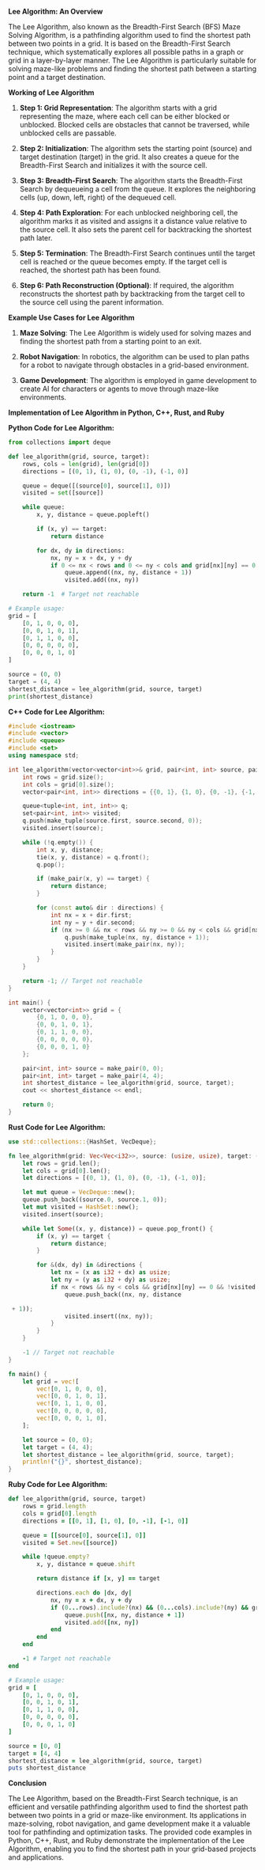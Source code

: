 **Lee Algorithm: An Overview**

The Lee Algorithm, also known as the Breadth-First Search (BFS) Maze Solving Algorithm, is a pathfinding algorithm used to find the shortest path between two points in a grid. It is based on the Breadth-First Search technique, which systematically explores all possible paths in a graph or grid in a layer-by-layer manner. The Lee Algorithm is particularly suitable for solving maze-like problems and finding the shortest path between a starting point and a target destination.

**Working of Lee Algorithm**

1. **Step 1: Grid Representation**: The algorithm starts with a grid representing the maze, where each cell can be either blocked or unblocked. Blocked cells are obstacles that cannot be traversed, while unblocked cells are passable.

2. **Step 2: Initialization**: The algorithm sets the starting point (source) and target destination (target) in the grid. It also creates a queue for the Breadth-First Search and initializes it with the source cell.

3. **Step 3: Breadth-First Search**: The algorithm starts the Breadth-First Search by dequeueing a cell from the queue. It explores the neighboring cells (up, down, left, right) of the dequeued cell.

4. **Step 4: Path Exploration**: For each unblocked neighboring cell, the algorithm marks it as visited and assigns it a distance value relative to the source cell. It also sets the parent cell for backtracking the shortest path later.

5. **Step 5: Termination**: The Breadth-First Search continues until the target cell is reached or the queue becomes empty. If the target cell is reached, the shortest path has been found.

6. **Step 6: Path Reconstruction (Optional)**: If required, the algorithm reconstructs the shortest path by backtracking from the target cell to the source cell using the parent information.

**Example Use Cases for Lee Algorithm**

1. **Maze Solving**: The Lee Algorithm is widely used for solving mazes and finding the shortest path from a starting point to an exit.

2. **Robot Navigation**: In robotics, the algorithm can be used to plan paths for a robot to navigate through obstacles in a grid-based environment.

3. **Game Development**: The algorithm is employed in game development to create AI for characters or agents to move through maze-like environments.

**Implementation of Lee Algorithm in Python, C++, Rust, and Ruby**

**Python Code for Lee Algorithm:**

```python
from collections import deque

def lee_algorithm(grid, source, target):
    rows, cols = len(grid), len(grid[0])
    directions = [(0, 1), (1, 0), (0, -1), (-1, 0)]

    queue = deque([(source[0], source[1], 0)])
    visited = set([source])

    while queue:
        x, y, distance = queue.popleft()

        if (x, y) == target:
            return distance

        for dx, dy in directions:
            nx, ny = x + dx, y + dy
            if 0 <= nx < rows and 0 <= ny < cols and grid[nx][ny] == 0 and (nx, ny) not in visited:
                queue.append((nx, ny, distance + 1))
                visited.add((nx, ny))

    return -1  # Target not reachable

# Example usage:
grid = [
    [0, 1, 0, 0, 0],
    [0, 0, 1, 0, 1],
    [0, 1, 1, 0, 0],
    [0, 0, 0, 0, 0],
    [0, 0, 0, 1, 0]
]

source = (0, 0)
target = (4, 4)
shortest_distance = lee_algorithm(grid, source, target)
print(shortest_distance)
```

**C++ Code for Lee Algorithm:**

```cpp
#include <iostream>
#include <vector>
#include <queue>
#include <set>
using namespace std;

int lee_algorithm(vector<vector<int>>& grid, pair<int, int> source, pair<int, int> target) {
    int rows = grid.size();
    int cols = grid[0].size();
    vector<pair<int, int>> directions = {{0, 1}, {1, 0}, {0, -1}, {-1, 0}};

    queue<tuple<int, int, int>> q;
    set<pair<int, int>> visited;
    q.push(make_tuple(source.first, source.second, 0));
    visited.insert(source);

    while (!q.empty()) {
        int x, y, distance;
        tie(x, y, distance) = q.front();
        q.pop();

        if (make_pair(x, y) == target) {
            return distance;
        }

        for (const auto& dir : directions) {
            int nx = x + dir.first;
            int ny = y + dir.second;
            if (nx >= 0 && nx < rows && ny >= 0 && ny < cols && grid[nx][ny] == 0 && !visited.count(make_pair(nx, ny))) {
                q.push(make_tuple(nx, ny, distance + 1));
                visited.insert(make_pair(nx, ny));
            }
        }
    }

    return -1; // Target not reachable
}

int main() {
    vector<vector<int>> grid = {
        {0, 1, 0, 0, 0},
        {0, 0, 1, 0, 1},
        {0, 1, 1, 0, 0},
        {0, 0, 0, 0, 0},
        {0, 0, 0, 1, 0}
    };

    pair<int, int> source = make_pair(0, 0);
    pair<int, int> target = make_pair(4, 4);
    int shortest_distance = lee_algorithm(grid, source, target);
    cout << shortest_distance << endl;

    return 0;
}
```

**Rust Code for Lee Algorithm:**

```rust
use std::collections::{HashSet, VecDeque};

fn lee_algorithm(grid: Vec<Vec<i32>>, source: (usize, usize), target: (usize, usize)) -> i32 {
    let rows = grid.len();
    let cols = grid[0].len();
    let directions = [(0, 1), (1, 0), (0, -1), (-1, 0)];

    let mut queue = VecDeque::new();
    queue.push_back((source.0, source.1, 0));
    let mut visited = HashSet::new();
    visited.insert(source);

    while let Some((x, y, distance)) = queue.pop_front() {
        if (x, y) == target {
            return distance;
        }

        for &(dx, dy) in &directions {
            let nx = (x as i32 + dx) as usize;
            let ny = (y as i32 + dy) as usize;
            if nx < rows && ny < cols && grid[nx][ny] == 0 && !visited.contains(&(nx, ny)) {
                queue.push_back((nx, ny, distance

 + 1));
                visited.insert((nx, ny));
            }
        }
    }

    -1 // Target not reachable
}

fn main() {
    let grid = vec![
        vec![0, 1, 0, 0, 0],
        vec![0, 0, 1, 0, 1],
        vec![0, 1, 1, 0, 0],
        vec![0, 0, 0, 0, 0],
        vec![0, 0, 0, 1, 0],
    ];

    let source = (0, 0);
    let target = (4, 4);
    let shortest_distance = lee_algorithm(grid, source, target);
    println!("{}", shortest_distance);
}
```

**Ruby Code for Lee Algorithm:**

```ruby
def lee_algorithm(grid, source, target)
    rows = grid.length
    cols = grid[0].length
    directions = [[0, 1], [1, 0], [0, -1], [-1, 0]]

    queue = [[source[0], source[1], 0]]
    visited = Set.new([source])

    while !queue.empty?
        x, y, distance = queue.shift

        return distance if [x, y] == target

        directions.each do |dx, dy|
            nx, ny = x + dx, y + dy
            if (0...rows).include?(nx) && (0...cols).include?(ny) && grid[nx][ny] == 0 && !visited.include?([nx, ny])
                queue.push([nx, ny, distance + 1])
                visited.add([nx, ny])
            end
        end
    end

    -1 # Target not reachable
end

# Example usage:
grid = [
    [0, 1, 0, 0, 0],
    [0, 0, 1, 0, 1],
    [0, 1, 1, 0, 0],
    [0, 0, 0, 0, 0],
    [0, 0, 0, 1, 0]
]

source = [0, 0]
target = [4, 4]
shortest_distance = lee_algorithm(grid, source, target)
puts shortest_distance
```

**Conclusion**

The Lee Algorithm, based on the Breadth-First Search technique, is an efficient and versatile pathfinding algorithm used to find the shortest path between two points in a grid or maze-like environment. Its applications in maze-solving, robot navigation, and game development make it a valuable tool for pathfinding and optimization tasks. The provided code examples in Python, C++, Rust, and Ruby demonstrate the implementation of the Lee Algorithm, enabling you to find the shortest path in your grid-based projects and applications.
